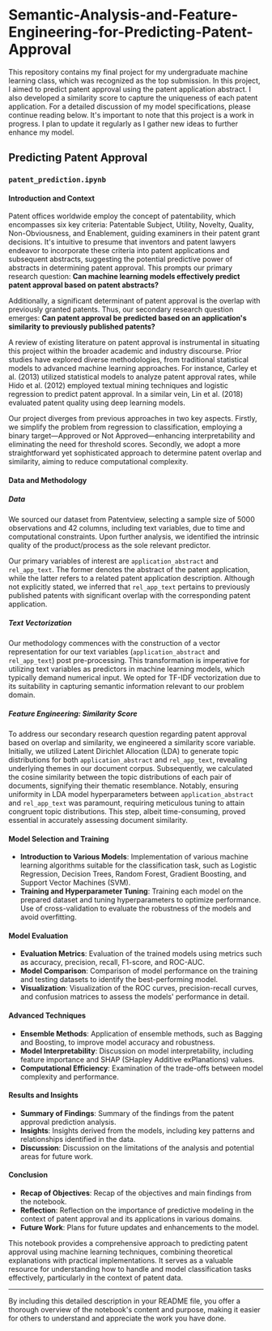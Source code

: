 # Semantic-Analysis-and-Feature-Engineering-for-Predicting-Patent-Approval

This repository contains my final project for my undergraduate machine learning class, which was recognized as the top submission. In this project, I aimed to predict patent approval using the patent application abstract. I also developed a similarity score to capture the uniqueness of each patent application. For a detailed discussion of my model specifications, please continue reading below. It's important to note that this project is a work in progress. I plan to update it regularly as I gather new ideas to further enhance my model.

## Predicting Patent Approval

### `patent_prediction.ipynb`

#### Introduction and Context

Patent offices worldwide employ the concept of patentability, which encompasses six key criteria: Patentable Subject, Utility, Novelty, Quality, Non-Obviousness, and Enablement, guiding examiners in their patent grant decisions. It's intuitive to presume that inventors and patent lawyers endeavor to incorporate these criteria into patent applications and subsequent abstracts, suggesting the potential predictive power of abstracts in determining patent approval. This prompts our primary research question: **Can machine learning models effectively predict patent approval based on patent abstracts?**

Additionally, a significant determinant of patent approval is the overlap with previously granted patents. Thus, our secondary research question emerges: **Can patent approval be predicted based on an application's similarity to previously published patents?** 

A review of existing literature on patent approval is instrumental in situating this project within the broader academic and industry discourse. Prior studies have explored diverse methodologies, from traditional statistical models to advanced machine learning approaches. For instance, Carley et al. (2013) utilized statistical models to analyze patent approval rates, while Hido et al. (2012) employed textual mining techniques and logistic regression to predict patent approval. In a similar vein, Lin et al. (2018) evaluated patent quality using deep learning models.

Our project diverges from previous approaches in two key aspects. Firstly, we simplify the problem from regression to classification, employing a binary target—Approved or Not Approved—enhancing interpretability and eliminating the need for threshold scores. Secondly, we adopt a more straightforward yet sophisticated approach to determine patent overlap and similarity, aiming to reduce computational complexity.

#### Data and Methodology

##### Data

We sourced our dataset from Patentview, selecting a sample size of 5000 observations and 42 columns, including text variables, due to time and computational constraints. Upon further analysis, we identified the intrinsic quality of the product/process as the sole relevant predictor.

Our primary variables of interest are `application_abstract` and `rel_app_text`. The former denotes the abstract of the patent application, while the latter refers to a related patent application description. Although not explicitly stated, we inferred that `rel_app_text` pertains to previously published patents with significant overlap with the corresponding patent application.

##### Text Vectorization

Our methodology commences with the construction of a vector representation for our text variables (`application_abstract` and `rel_app_text`) post pre-processing. This transformation is imperative for utilizing text variables as predictors in machine learning models, which typically demand numerical input. We opted for TF-IDF vectorization due to its suitability in capturing semantic information relevant to our problem domain.

##### Feature Engineering: Similarity Score

To address our secondary research question regarding patent approval based on overlap and similarity, we engineered a similarity score variable. Initially, we utilized Latent Dirichlet Allocation (LDA) to generate topic distributions for both `application_abstract` and `rel_app_text`, revealing underlying themes in our document corpus. Subsequently, we calculated the cosine similarity between the topic distributions of each pair of documents, signifying their thematic resemblance. Notably, ensuring uniformity in LDA model hyperparameters between `application_abstract` and `rel_app_text` was paramount, requiring meticulous tuning to attain congruent topic distributions. This step, albeit time-consuming, proved essential in accurately assessing document similarity.

#### Model Selection and Training

- **Introduction to Various Models**: Implementation of various machine learning algorithms suitable for the classification task, such as Logistic Regression, Decision Trees, Random Forest, Gradient Boosting, and Support Vector Machines (SVM).
- **Training and Hyperparameter Tuning**: Training each model on the prepared dataset and tuning hyperparameters to optimize performance. Use of cross-validation to evaluate the robustness of the models and avoid overfitting.

#### Model Evaluation

- **Evaluation Metrics**: Evaluation of the trained models using metrics such as accuracy, precision, recall, F1-score, and ROC-AUC. 
- **Model Comparison**: Comparison of model performance on the training and testing datasets to identify the best-performing model.
- **Visualization**: Visualization of the ROC curves, precision-recall curves, and confusion matrices to assess the models' performance in detail.

#### Advanced Techniques

- **Ensemble Methods**: Application of ensemble methods, such as Bagging and Boosting, to improve model accuracy and robustness.
- **Model Interpretability**: Discussion on model interpretability, including feature importance and SHAP (SHapley Additive exPlanations) values.
- **Computational Efficiency**: Examination of the trade-offs between model complexity and performance.

#### Results and Insights

- **Summary of Findings**: Summary of the findings from the patent approval prediction analysis.
- **Insights**: Insights derived from the models, including key patterns and relationships identified in the data.
- **Discussion**: Discussion on the limitations of the analysis and potential areas for future work.

#### Conclusion

- **Recap of Objectives**: Recap of the objectives and main findings from the notebook.
- **Reflection**: Reflection on the importance of predictive modeling in the context of patent approval and its applications in various domains.
- **Future Work**: Plans for future updates and enhancements to the model.

This notebook provides a comprehensive approach to predicting patent approval using machine learning techniques, combining theoretical explanations with practical implementations. It serves as a valuable resource for understanding how to handle and model classification tasks effectively, particularly in the context of patent data.

---

By including this detailed description in your README file, you offer a thorough overview of the notebook's content and purpose, making it easier for others to understand and appreciate the work you have done.
